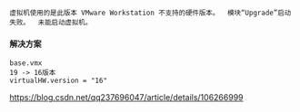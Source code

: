 ```text
虚拟机使用的是此版本 VMware Workstation 不支持的硬件版本。  模块“Upgrade”启动失败。  未能启动虚拟机。
```
#### 解决方案
```text
base.vmx
19 -> 16版本
virtualHW.version = "16"
```
https://blog.csdn.net/qq237696047/article/details/106266999
```yaml

```
